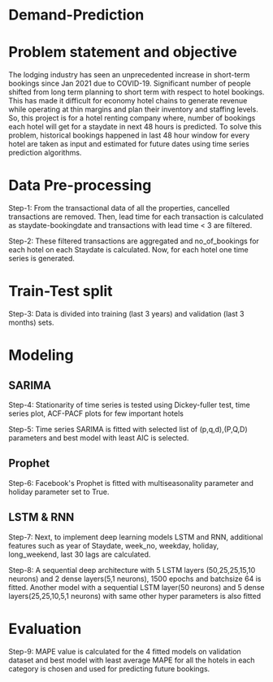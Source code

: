 # Demand-Prediction
# Problem statement and objective
The lodging industry has seen an unprecedented increase in short-term bookings since Jan 2021 due to COVID-19. Significant number of people shifted from long term planning to short term with respect to hotel bookings. This has made it difficult for economy hotel chains to generate revenue while operating at thin margins and plan their inventory and staffing levels. So, this project is for a hotel renting company where, number of bookings each hotel will get for a staydate in next 48 hours is predicted. 
To solve this problem, historical bookings happened in last 48 hour window for every hotel are taken as input and estimated for future dates using time series prediction algorithms. 

# Data Pre-processing 
Step-1: From the transactional data of all the properties, cancelled transactions are removed. Then, lead time for each transaction is calculated as staydate-bookingdate  and transactions with lead time < 3 are filtered.

Step-2: These filtered transactions are aggregated and no_of_bookings for each hotel on each Staydate is calculated. Now, for each hotel one time series is generated.

# Train-Test split
Step-3: Data is divided into training (last 3 years) and validation (last 3 months) sets.

# Modeling
## SARIMA
Step-4: Stationarity of time series is tested using Dickey-fuller test, time series plot, ACF-PACF plots for few important hotels

Step-5: Time series SARIMA is fitted with selected list of (p,q,d),(P,Q,D) parameters and best model with least AIC is selected.

## Prophet
Step-6: Facebook's Prophet is fitted with multiseasonality parameter and holiday parameter set to True.

## LSTM & RNN
Step-7: Next, to implement deep learning models LSTM and RNN, additional features such as year of Staydate, week_no, weekday, holiday, long_weekend, last 30 lags are calculated. 

Step-8: A sequential deep architecture with 5 LSTM layers (50,25,25,15,10 neurons) and 2 dense layers(5,1 neurons), 1500 epochs and batchsize 64 is fitted. Another model with a sequential LSTM layer(50 neurons) and 5 dense layers(25,25,10,5,1 neurons) with same other hyper parameters is also fitted

# Evaluation
Step-9: MAPE value is calculated for the 4 fitted models on validation dataset and best model with least average MAPE for all the hotels in each category is chosen and used for predicting future bookings.
